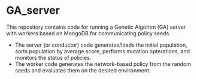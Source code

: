 # GA_server

This repository contains code for running a Genetic Algoritm (GA) server with workers based on MongoDB for communicating policy seeds.

- The server (or conductor) code generates/loads the initial population, sorts population by average score, performs mutation opterations, and monitors the status of policies.
- The worker code generates the network-based policy from the random seeds and evaluates them on the desired environment.
